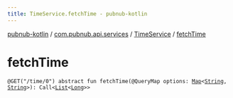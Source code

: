 ```yaml
---
title: TimeService.fetchTime - pubnub-kotlin
---
```


[pubnub-kotlin](../../index.html) / [com.pubnub.api.services](../index.html) / [TimeService](index.html) / [fetchTime](./fetch-time.html)

# fetchTime

`@GET("/time/0") abstract fun fetchTime(@QueryMap options: `[`Map`](https://kotlinlang.org/api/latest/jvm/stdlib/kotlin.collections/-map/index.html)`<`[`String`](https://kotlinlang.org/api/latest/jvm/stdlib/kotlin/-string/index.html)`, `[`String`](https://kotlinlang.org/api/latest/jvm/stdlib/kotlin/-string/index.html)`>): Call<`[`List`](https://kotlinlang.org/api/latest/jvm/stdlib/kotlin.collections/-list/index.html)`<`[`Long`](https://kotlinlang.org/api/latest/jvm/stdlib/kotlin/-long/index.html)`>>`